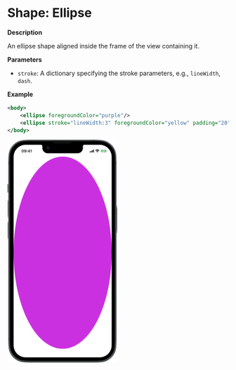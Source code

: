 # Shape: Ellipse

**Description**

An ellipse shape aligned inside the frame of the view containing it.

**Parameters**

- `stroke`: A dictionary specifying the stroke parameters, e.g., `lineWidth`, `dash`.

**Example**

```xml
<body>
    <ellipse foregroundColor="purple"/>
    <ellipse stroke="lineWidth:3" foregroundColor="yellow" padding="20"/>
</body>
```
<img src="/Screenshots/Views/Other/ellipse_1.png" width="250" alt="Screenshot">
